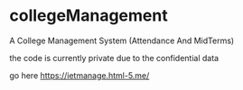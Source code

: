 # collegeManagement
A College Management System (Attendance And MidTerms)


the code is currently private due to the confidential data

go here
https://ietmanage.html-5.me/
